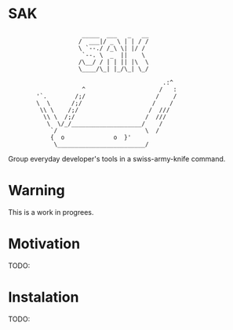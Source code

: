 # SAK

                         _____  ___   _   __
                        /  ___|/ _ \ | | / /
                        \ `--./ /_\ \| |/ / 
                         `--. \  _  ||    \ 
                        /\__/ / | | || |\  \
                        \____/\_| |_/\_| \_/

                                                .:^
                         ^                     /   :
            '`.        /;/                    /    /
            \  \      /;/                    /    /
             \\ \    /;/                    /  ///
              \\ \  /;/                    /  ///
               \  \/_/____________________/    /
                `/                         \  /
                {  o              o  }'
                 \_________________________/


Group everyday developer's tools in a swiss-army-knife command.

# Warning

This is a work in progrees.

# Motivation

TODO:

# Instalation

TODO:

